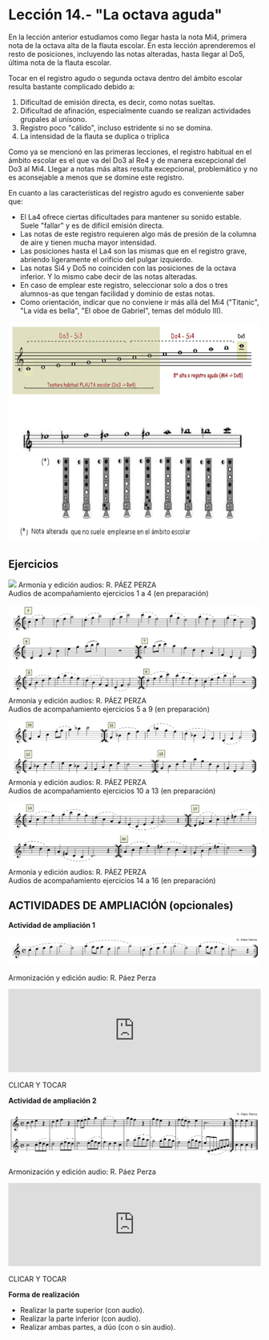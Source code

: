 
# Lección 14.- "La octava aguda"

En la lección anterior estudiamos como llegar hasta la nota Mi4, primera nota de la octava alta de la flauta escolar. En esta lección aprenderemos el resto de posiciones, incluyendo las notas alteradas, hasta llegar al Do5, última nota de la flauta escolar.

Tocar en el registro agudo o segunda octava dentro del ámbito escolar resulta bastante complicado debido a:

1. Dificultad de emisión directa, es decir, como notas sueltas.
1. Dificultad de afinación, especialmente cuando se realizan actividades grupales al unísono.
1. Registro poco "cálido", incluso estridente si no se domina.
1. La intensidad de la flauta se duplica o triplica

Como ya se mencionó en las primeras lecciones, el registro habitual en el ámbito escolar es el que va del Do3 al Re4 y de manera excepcional del Do3 al Mi4. Llegar a notas más altas resulta excepcional, problemático y no es aconsejable a menos que se domine este registro. 

En cuanto a las características del registro agudo es conveniente saber que:

- El La4 ofrece ciertas dificultades para mantener su sonido estable. Suele "fallar" y es de difícil emisión directa.
- Las notas de este registro requieren algo más de presión de la columna de aire y tienen mucha mayor intensidad.
- Las posiciones hasta el La4 son las mismas que en el registro grave, abriendo ligeramente el orificio del pulgar izquierdo.
- Las notas Si4 y Do5 no coinciden con las posiciones de la octava inferior. Y lo mismo cabe decir de las notas alteradas.
- En caso de emplear este registro, seleccionar solo a dos o tres alumnos-as que tengan facilidad y dominio de estas notas. 
- Como orientación, indicar que no conviene ir más allá del Mi4 ("Titanic", "La vida es bella", "El oboe de Gabriel", temas del módulo III).

<img src="img/Posiciones_8a_aguda.gif" height="439" alt="Posiciones 8ª aguda" title="Posiciones 8ª aguda" />

## Ejercicios
![](/assets/L14_Ejer1a4_8ªAlta.gif)
Armonía y edición audios: R. PÁEZ PERZA<br /> Audios de acompañamiento ejercicios 1 a 4 (en preparación)
<br />

![](/assets/L14_Ejer5a9_OctAlta.gif)
Armonía y edición audios: R. PÁEZ PERZA<br /> Audios de acompañamiento ejercicios 5 a 9 (en preparación)
<br />

![](/assets/L14_Ejer10a13_OctAlta.gif)
Armonía y edición audios: R. PÁEZ PERZA<br /> Audios de acompañamiento ejercicios 10 a 13 (en preparación)
<br />

![](/assets/L14_Ejer14a16_OctAlta.gif)
Armonía y edición audios: R. PÁEZ PERZA<br /> Audios de acompañamiento ejercicios 14 a 16 (en preparación)
<br />

## ACTIVIDADES DE AMPLIACIÓN (opcionales)

**Actividad de ampliación 1**

**<img src="img/Frase_1_8a_aguda.gif" alt="Frase 1 (8ª aguda)" title="Frase 1 (8ª aguda)" />**



Armonización y edición audio: R. Páez Perza

<iframe width="100%" height="166" scrolling="no" frameborder="no" src="https://w.soundcloud.com/player/?url=https%3A//api.soundcloud.com/tracks/344090266&amp;color=%23ff5500&amp;auto_play=false&amp;hide_related=false&amp;show_comments=true&amp;show_user=true&amp;show_reposts=false"></iframe>

CLICAR Y TOCAR

**Actividad de ampliación 2**

**<img src="img/Frase_2_8a_aguda_Duo.1.gif" alt="Frase 2 (8ª aguda)" title="Frase 2 (8ª aguda)" />**



Armonización y edición audio: R. Páez Perza

<iframe width="100%" height="166" scrolling="no" frameborder="no" src="https://w.soundcloud.com/player/?url=https%3A//api.soundcloud.com/tracks/344090269&amp;color=%23ff5500&amp;auto_play=false&amp;hide_related=false&amp;show_comments=true&amp;show_user=true&amp;show_reposts=false"></iframe>

CLICAR Y TOCAR

**Forma de realización**<br />

- Realizar la parte superior (con audio).
- Realizar la parte inferior (con audio).
- Realizar ambas partes, a dúo (con o sin audio).
